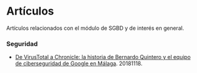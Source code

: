 # Artículos

Artículos relacionados con el módulo de SGBD y de interés en general.

### Seguridad

- [De VirusTotal a Chronicle: la historia de Bernardo Quintero y el equipo de ciberseguridad de Google en Málaga](https://www.xataka.com/historia-tecnologica/virustotal-a-chronicle-historia-bernardo-quintero-equipo-ciberseguridad-google-malaga). 20181118.
